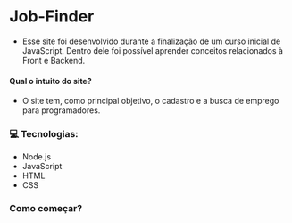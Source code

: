 # Job-Finder 
- Esse site foi desenvolvido durante a finalização de um curso inicial de JavaScript. Dentro dele foi possível aprender conceitos relacionados à Front e Backend. 

#### Qual o intuito do site? 

- O site tem, como principal objetivo, o cadastro e a busca de emprego para programadores.

### :computer: Tecnologias:

- Node.js
- JavaScript 
- HTML
- CSS

### Como começar?
